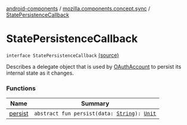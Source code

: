 [android-components](../../index.md) / [mozilla.components.concept.sync](../index.md) / [StatePersistenceCallback](./index.md)

# StatePersistenceCallback

`interface StatePersistenceCallback` [(source)](https://github.com/mozilla-mobile/android-components/blob/master/components/concept/sync/src/main/java/mozilla/components/concept/sync/OAuthAccount.kt#L48)

Describes a delegate object that is used by [OAuthAccount](../-o-auth-account/index.md) to persist its internal state as it changes.

### Functions

| Name | Summary |
|---|---|
| [persist](persist.md) | `abstract fun persist(data: `[`String`](https://kotlinlang.org/api/latest/jvm/stdlib/kotlin/-string/index.html)`): `[`Unit`](https://kotlinlang.org/api/latest/jvm/stdlib/kotlin/-unit/index.html) |
